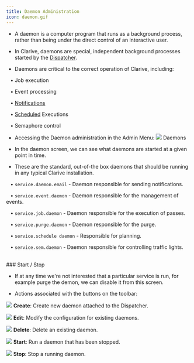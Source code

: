 ```yaml
---
title: Daemon Administration
icon: daemon.gif
---
```


* A daemon is a computer program that runs as a background process, rather than being under the direct control of an interactive user. 

* In Clarive, daemons are special, independent background processes started by the [Dispatcher](admin/dispatcher). 

* Daemons are critical to the correct operation of Clarive, including: <br />


&nbsp; &nbsp;• Job execution <br />

&nbsp; &nbsp;• Event processing <br />

&nbsp; &nbsp;• [Notifications](admin/notifications) <br />

&nbsp; &nbsp;• [Scheduled](admin/scheduler) Executions <br />

&nbsp; &nbsp;• Semaphore control

* Accessing the Daemon administration in the Admin Menu: <img class="bali-topic-editor-image"  src="/static/images/daemon.gif" /> Daemons

* In the daemon screen, we can see what daemons are started at a given point in time. 

* These are the standard, out-of-the box daemons that should be running in any typical Clarive installation. <br />


&nbsp; &nbsp;• `service.daemon.email` - Daemon responsible for sending notifications. <br />

&nbsp; &nbsp;• `service.event.daemon` - Daemon responsible for the management of events. <br />

&nbsp; &nbsp;• `service.job.daemon` - Daemon responsible for the execution of passes. <br />

&nbsp; &nbsp;• `service.purge.daemon` - Daemon responsible for the purge. <br />

&nbsp; &nbsp;• `service.schedule daemon` - Responsible for planning. <br />

&nbsp; &nbsp;• `service.sem.daemon` - Daemon responsible for controlling traffic lights.


<br />
### Start / Stop

* If at any time we're not interested that a particular service is run, for example purge the demon, we can disable it from this screen.

* Actions associated with the buttons on the toolbar: <br />

<img src="/static/images/icons/add.gif" /> **Create**: Create new daemon attached to the Dispatcher. <br />

<img src="/static/images/icons/edit.gif" /> **Edit**: Modify the configuration for existing daemons. <br />

<img src="/static/images/icons/delete.gif" /> **Delete**: Delete an existing daemon. <br />

<img src="/static/images/icons/start.png" /> **Start**: Run a daemon that has been stopped.  <br />

<img src="/static/images/icons/stop.png" /> **Stop**: Stop a running daemon.
